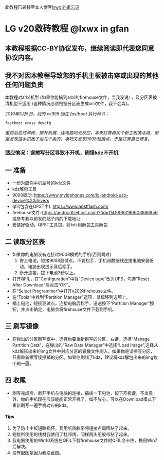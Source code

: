 此教程已转移至本人博客[lxwx 的备忘录](https://www.lxtend.com/lgv20-unbrick/)

# LG v20救砖教程 @lxwx in gfan

## 本教程根据CC-BY协议发布，继续阅读即代表您同意协议内容。
## **我不对因本教程导致您的手机主板被击穿或出现的其他任何问题负责**
本教程对arb1机型 (如果你能搞到arb1的firehouse文件，当我没说) ，及分区表被清机型不适用 (这种情况必须根据分区表生成xml文件，我不会弄)。

*2019年3月8日，我的 vs995 因在 fastboot 执行命令：*

    fastboot erase devcfg

*重启后变成黑砖，按开机键、连电脑均无反应，本来打算再买个新主板凑活用，但是发现这手机板子没几个卖的，凑巧又发现9008短接点，于是打算自己修复。*
### 适应情况：误擦写分区导致不开机，刷错kdz不开机
## 一  准备
* 一份对应你手机型号的kdz文件
* kdz解包工具
* 9008驱动: <a href>https://www.mylgphones.com/lg-android-usb-device%20drivers</a>
* qfil(包含在QPST中): <a href>https://www.qpstflash.com/</a>
* firehouse文件: <a href>https://androidfilehost.com/?fid=11410963190603866856</a>  或参考我以前发的贴子内的下载地址
* 安装好驱动，QPST工具包，将kdz用解包工具解包
    
## 二  读取分区表
* 如果你的电脑没有连接过9008模式的手机(否则跳过)
    1. 安上电池，短接9008测试点，不要松手，手机用数据线连接电脑安装驱动，电脑出现提示音后松手。
    2. 断开连接，拔下电池3秒以上。
* 打开QFIL，在"Configuration"中将“Device type”改为UFS，勾选“Reset After Download”后点击“OK”。
* 在“Select Programmer”中打开v20的firehouse文件。
* 在“Tools”中找到“Partition Manager”选项，鼠标移到选项上。
* 插上电池，短接测试点，连接电脑后松手，迅速按下“Partition Manager”按钮，并点击确定，电脑会将firehouse文件下载到手机。
## 三  刷写镜像 
* 在弹出的分区刷写框中，选择你要重新刷写的分区，右键，选择“Manage Partition Data”，在弹出的“Raw Data Manager”中选择“Load Image”,选择从kdz解压出来的img文件中对应分区的镜像文件刷入。如果你是误擦写分区，只需重新擦写误擦掉的分区。如果你刷错了kdz，建议将kdz解包出来的img挨个刷一遍。
## 四  收尾
* 刷写完成后，断开手机与电脑的连接，插拔一下电池，按下开机键，不出意外，你的手机现在应该能能正常开机了。如不放心，可以在Download模式下重新刷写一遍手机对应的kdz。
#### Tips
1. 为了防止主板短路损坏，我用纸质胶带将短接点周围粘了起来。
1. 短接所使用的线材我使用了杜邦线，同样两头用胶带粘了起来。
1. 我电脑使用的Win10系统在QFIL下载firehouse文件时QFIL会卡住，换用Win7后解决。
1. 没有配图是因为我没截图。
